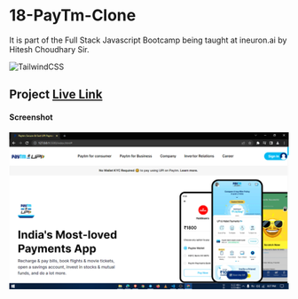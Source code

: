 # 18-PayTm-Clone
It is part of the Full Stack Javascript Bootcamp being taught at ineuron.ai by Hitesh Choudhary Sir.



![TailwindCSS](https://img.shields.io/badge/Project-TailwindCSS-orange)

## Project  [Live Link](https://paytm-clones.netlify.app/)


#### Screenshot

![Webpage](./screenshot/1.PNG)